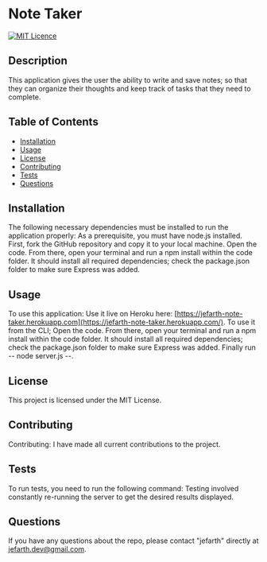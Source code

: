 # Note Taker
  [![MIT Licence](https://badges.frapsoft.com/os/mit/mit.png?v=103)](https://opensource.org/licenses/mit-license.php)

  ## Description
This application gives the user the ability to write and save notes; so that they can organize their thoughts and keep track of tasks that they need to complete.

## Table of Contents 

* [Installation](#installation)
* [Usage](#usage)
* [License](#license)
* [Contributing](#contributing)
* [Tests](#tests)
* [Questions](#questions)

## Installation
The following necessary dependencies must be installed to run the application properly: As a prerequisite, you must have node.js installed. First, fork the GitHub repository and copy it to your local machine. Open the code. From there, open your terminal and run a npm install within the code folder. It should install all required dependencies; check the package.json folder to make sure Express  was added.

## Usage
To use this application: Use it live on Heroku here: [https://jefarth-note-taker.herokuapp.com](https://jefarth-note-taker.herokuapp.com/). To use it from the CLI; Open the code. From there, open your terminal and run a npm install  within the code folder. It should install all required dependencies; check the package.json folder to make sure Express was added. Finally run -- node server.js --.

## License
This project is licensed under the MIT License.

## Contributing
Contributing: I have made all current contributions to the project.

## Tests
To run tests, you need to run the following command: Testing involved constantly re-running the server to get the desired results displayed.

## Questions
If you have any questions about the repo, please contact "jefarth" directly at jefarth.dev@gmail.com.

